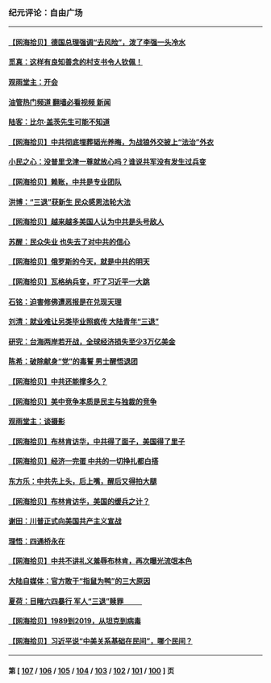 ### 纪元评论：自由广场
---
#### [【网海拾贝】德国总理强调“去风险”，泼了李强一头冷水](../../pages/nsc993/n14026680.md?07030330) 
#### [觅真：这样有良知善念的村支书令人钦佩！](../../pages/nsc993/n14026467.md?07030330) 
#### [观雨堂主：开会](../../pages/nsc993/n14026463.md?07030330) 
#### [油管热门频道 翻墙必看视频 新闻](ok?07030330)
#### [陆客：比尔·盖茨先生可能不知道](../../pages/nsc993/n14026461.md?07030330) 
#### [【网海拾贝】中共彻底埋葬韬光养晦，为战狼外交披上“法治”外衣](../../pages/nsc993/n14026258.md?07030330) 
#### [小民之心：没普里戈津一尊就放心吗？谁说共军没有发生过兵变](../../pages/nsc993/n14026246.md?07030330) 
#### [【网海拾贝】赖账，中共是专业团队](../../pages/nsc993/n14025929.md?07030330) 
#### [洪博：“三退”获新生 民众感恩法轮大法](../../pages/nsc993/n14024094.md?07030330) 
#### [【网海拾贝】越来越多美国人认为中共是头号敌人](../../pages/nsc993/n14024091.md?07030330) 
#### [苏醒：民众失业 也失去了对中共的信心](../../pages/nsc993/n14024060.md?07030330) 
#### [【网海拾贝】俄罗斯的今天，就是中共的明天](../../pages/nsc993/n14023393.md?07030330) 
#### [【网海拾贝】瓦格纳兵变，吓了习近平一大跳](../../pages/nsc993/n14023012.md?07030330) 
#### [石铭：迫害修佛遭恶报是在兑现天理](../../pages/nsc993/n14022866.md?07030330) 
#### [刘清：就业难让另类毕业照疯传 大陆青年“三退”](../../pages/nsc993/n14022841.md?07030330) 
#### [研究：台海两岸若开战，全球经济损失至少3万亿美金](../../pages/nsc993/n14022824.md?07030330) 
#### [陈希：破除献身“党”的毒誓 男士醒悟退团](../../pages/nsc993/n14022289.md?07030330) 
#### [【网海拾贝】中共还能撑多久？](../../pages/nsc993/n14022287.md?07030330) 
#### [【网海拾贝】美中竞争本质是民主与独裁的竞争](../../pages/nsc993/n14022006.md?07030330) 
#### [观雨堂主：谈摄影](../../pages/nsc993/n14021981.md?07030330) 
#### [【网海拾贝】布林肯访华，中共得了面子，美国得了里子](../../pages/nsc993/n14021440.md?07030330) 
#### [【网海拾贝】经济一完蛋 中共的一切挣扎都白搭](../../pages/nsc993/n14021000.md?07030330) 
#### [东方乐：中共先上头，后上嘴，醒后又得拍大腿](../../pages/nsc993/n14021021.md?07030330) 
#### [【网海拾贝】布林肯访华，美国的缓兵之计？](../../pages/nsc993/n14020214.md?07030330) 
#### [谢田：川普正式向美国共产主义宣战](../../pages/nsc993/n14019485.md?07030330) 
#### [理悟：四通桥永在](../../pages/nsc993/n14019481.md?07030330) 
#### [【网海拾贝】中共不讲礼义羞辱布林肯，再次曝光流氓本色](../../pages/nsc993/n14019447.md?07030330) 
#### [大陆自媒体：官方敢于“指鼠为鸭”的三大原因](../../pages/nsc993/n14019433.md?07030330) 
#### [夏荷：目睹六四暴行 军人“三退”赎罪           ](../../pages/nsc993/n14018793.md?07030330) 
#### [【网海拾贝】1989到2019，从坦克到病毒](../../pages/nsc993/n14018767.md?07030330) 
#### [【网海拾贝】习近平说“中美关系基础在民间”，哪个民间？](../../pages/nsc993/n14018200.md?07030330) 

---
#### 第 [ [107](./107.md?07030330) / [106](./106.md?07030330) / [105](./105.md?07030330) / [104](./104.md?07030330) / [103](./103.md?07030330) / [102](./102.md?07030330) / [101](./101.md?07030330) / [100](./100.md?07030330) ] 页
